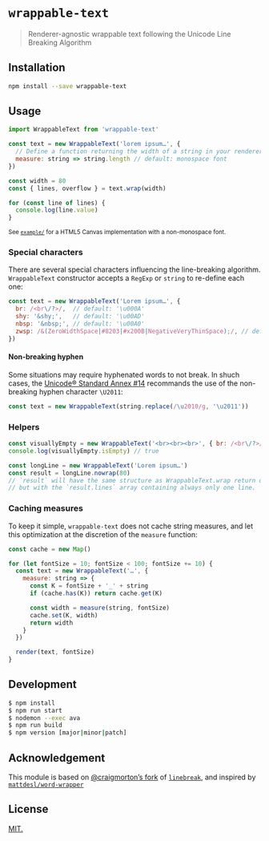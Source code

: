 # `wrappable-text`
> Renderer-agnostic wrappable text following the Unicode Line Breaking Algorithm

## Installation

```sh
npm install --save wrappable-text
```

## Usage

```js
import WrappableText from 'wrappable-text'

const text = new WrappableText('lorem ipsum…', {
  // Define a function returning the width of a string in your renderer implementation
  measure: string => string.length // default: monospace font
})

const width = 80
const { lines, overflow } = text.wrap(width)

for (const line of lines) {
  console.log(line.value)
}

```

<sup>See [`example/`](example) for a HTML5 Canvas implementation with a non-monospace font.</sup>


### Special characters

There are several special characters influencing the line-breaking algorithm. `WrappableText` constructor accepts a `RegExp` or `string` to re-define each one:

```js
const text = new WrappableText('Lorem ipsum…', {
  br: /<br\/?>/,  // default: '\u000A'
  shy: '&shy;',   // default: '\u00AD'
  nbsp: '&nbsp;', // default: '\u00A0'
  zwsp: /&(ZeroWidthSpace|#8203|#x200B|NegativeVeryThinSpace);/, // default: '\u200B'
})
```

#### Non-breaking hyphen
Some situations may require hyphenated words to not break.
In shuch cases, the [Unicode® Standard Annex #14](https://www.unicode.org/reports/tr14/#Hyphen) recommands the use of the non-breaking hyphen character `\U2011`:

```js
const text = new WrappableText(string.replace(/\u2010/g, '\u2011'))
```


### Helpers

```js
const visuallyEmpty = new WrappableText('<br><br><br>', { br: /<br\/?>/ })
console.log(visuallyEmpty.isEmpty) // true

const longLine = new WrappableText('Lorem ipsum…')
const result = longLine.nowrap(80)
// `result` will have the same structure as WrappableText.wrap return object,
// but with the `result.lines` array containing always only one line.
```

### Caching measures

To keep it simple, `wrappable-text` does not cache string measures, and let this optimization at the discretion of the `measure` function:

```js
const cache = new Map()

for (let fontSize = 10; fontSize < 100; fontSize += 10) {
  const text = new WrappableText('…', {
    measure: string => {
      const K = fontSize + '_' + string
      if (cache.has(K)) return cache.get(K)

      const width = measure(string, fontSize)
      cache.set(K, width)
      return width
    }
  })

  render(text, fontSize)
}

```

## Development

```sh
$ npm install
$ npm run start
$ nodemon --exec ava
$ npm run build
$ npm version [major|minor|patch]
```

## Acknowledgement

This module is based on [@craigmorton’s fork](https://github.com/craigmorton/linebreak) of [`linebreak`](https://github.com/foliojs/linebreak), and inspired by [`mattdesl/word-wrapper`](https://github.com/mattdesl/word-wrapper)


## License
[MIT.](https://tldrlegal.com/license/mit-license)
